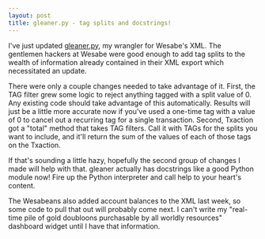 ```yaml
---
layout: post
title: gleaner.py - tag splits and docstrings! 
---
```

I've just updated [gleaner.py](http://sevorg.org/wesabe/gleaner.py), my wrangler for Wesabe's XML. The gentlemen hackers at Wesabe were good enough to add tag splits to the wealth of information already contained in their XML export which necessitated an update. 

There were only a couple changes needed to take advantage of it. First, the TAG filter grew some logic to reject anything tagged with a split value of 0. Any existing code should take advantage of this automatically. Results will just be a little more accurate now if you've used a one-time tag with a value of 0 to cancel out a recurring tag for a single transaction. Second, Txaction got a "total" method that takes TAG filters. Call it with TAGs for the splits you want to include, and it'll return the sum of the values of each of those tags on the Txaction.

If that's sounding a little hazy, hopefully the second group of changes I made will help with that. gleaner actually has docstrings like a good Python module now! Fire up the Python interpreter and call help to your heart's content.

The Wesabeans also added account balances to the XML last week, so some code to pull that out will probably come next. I can't write my "real-time pile of gold doubloons purchasable by all worldly resources" dashboard widget until I have that information.


